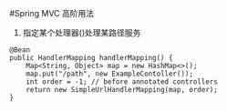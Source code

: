 #Spring MVC 高阶用法
1. 指定某个处理器()处理某路径服务
```
@Bean
public HandlerMapping handlerMapping() {
    Map<String, Object> map = new HashMap<>();
    map.put("/path", new ExampleContoller());
    int order = -1; // before annotated controllers
    return new SimpleUrlHandlerMapping(map, order);
}
```